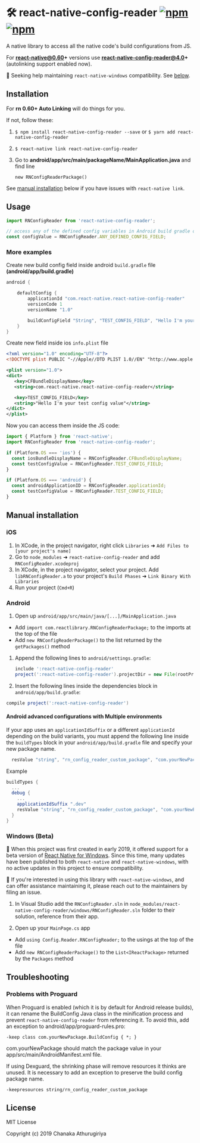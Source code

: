 # 🛠 react-native-config-reader [![npm](https://img.shields.io/npm/v/react-native-config-reader.svg)](https://npmjs.com/package/react-native-config-reader)  [![npm](https://img.shields.io/npm/dm/react-native-config-reader.svg)](https://npmjs.com/package/react-native-config-reader)

A native library to access all the native code's build configurations from JS.

For **react-native@0.60+** versions use **react-native-config-reader@4.0+**
(autolinking support enabled now).

🚨 Seeking help maintaining `react-native-windows` compatibility. See [below](#windows-beta).

## Installation

For **rn 0.60+ Auto Linking** will do things for you.

If not, follow these:

1. `$ npm install react-native-config-reader --save` or  `$ yarn add react-native-config-reader`

2. `$ react-native link react-native-config-reader`

3. Go to **android/app/src/main/packageName/MainApplication.java** and find line

   `new RNConfigReaderPackage()`

See [manual installation](#manual-installation) below if you have issues with `react-native link`.

## Usage

```javascript
import RNConfigReader from 'react-native-config-reader';

// access any of the defined config variables in Android build gradle or iOS info.plist
const configValue = RNConfigReader.ANY_DEFINED_CONFIG_FIELD;
```

### More examples

Create new build config field inside android `build.gradle` file **(android/app/build.gradle)**

```gradle
android {

    defaultConfig {
        applicationId "com.react-native.react-native-config-reader"
        versionCode 1
        versionName "1.0"

        buildConfigField "String", "TEST_CONFIG_FIELD", "Hello I'm your test config value"
    }
}
```

Create new field inside ios `info.plist` file

```xml
<?xml version="1.0" encoding="UTF-8"?>
<!DOCTYPE plist PUBLIC "-//Apple//DTD PLIST 1.0//EN" "http://www.apple.com/DTDs/PropertyList-1.0.dtd">

<plist version="1.0">
<dict>
   <key>CFBundleDisplayName</key>
   <string>com.react-native.react-native-config-reader</string>

   <key>TEST_CONFIG_FIELD</key>
   <string>"Hello I'm your test config value"</string>
</dict>
</plist>
```

Now you can access them inside the JS code:

```javascript
import { Platform } from 'react-native';
import RNConfigReader from 'react-native-config-reader';

if (Platform.OS === 'ios') {
  const iosBundleDisplayName = RNConfigReader.CFBundleDisplayName;
  const testConfigValue = RNConfigReader.TEST_CONFIG_FIELD;
}

if (Platform.OS === 'android') {
  const androidApplicationID = RNConfigReader.applicationId;
  const testConfigValue = RNConfigReader.TEST_CONFIG_FIELD;
}
```

## Manual installation

### iOS

1. In XCode, in the project navigator, right click `Libraries` ➜ `Add Files to [your project's name]`
2. Go to `node_modules` ➜ `react-native-config-reader` and add `RNConfigReader.xcodeproj`
3. In XCode, in the project navigator, select your project. Add `libRNConfigReader.a` to your project's `Build Phases` ➜ `Link Binary With Libraries`
4. Run your project (`Cmd+R`)

### Android

1. Open up `android/app/src/main/java/[...]/MainApplication.java`

  - Add `import com.reactlibrary.RNConfigReaderPackage;` to the imports at the top of the file
  - Add `new RNConfigReaderPackage()` to the list returned by the `getPackages()` method

1. Append the following lines to `android/settings.gradle`:

   ```gradle
   include ':react-native-config-reader'
   project(':react-native-config-reader').projectDir = new File(rootProject.projectDir, '../node_modules/react-native-config-reader/android')
   ```

1. Insert the following lines inside the dependencies block in `android/app/build.gradle`:

```gradle
compile project(':react-native-config-reader')
```

#### Android advanced configurations with Multiple environments

If your app uses an `applicationIdSuffix` or a different `applicationId` depending on the build variants, you must append the following line inside the `buildTypes` block in your `android/app/build.gradle` file and specify your new package name.

```gradle
  resValue "string", "rn_config_reader_custom_package", "com.yourNewPackage"
```

Example

```gradle
buildTypes {
  ...
  debug {
    ...
    applicationIdSuffix ".dev"
    resValue "string", "rn_config_reader_custom_package", "com.yourNewPackage"
  }
}
```

### Windows (Beta)

🚨 When this project was first created in early 2019, it offered support for a beta version of [React Native for Windows](https://github.com/microsoft/react-native-windows).  Since this time, many updates have been published to both `react-native` and `react-native-windows`, with no active updates in this project to ensure compatibility.

🙏 If you're interested in using this library with `react-native-windows`, and can offer assistance maintaining it, please reach out to the maintainers by filing an issue.

1. In Visual Studio add the `RNConfigReader.sln` in `node_modules/react-native-config-reader/windows/RNConfigReader.sln` folder to their solution, reference from their app.

1. Open up your `MainPage.cs` app

  - Add `using Config.Reader.RNConfigReader;` to the usings at the top of the file
  - Add `new RNConfigReaderPackage()` to the `List<IReactPackage>` returned by the `Packages` method

## Troubleshooting

### Problems with Proguard

When Proguard is enabled (which it is by default for Android release builds), it can rename the BuildConfig Java class in the minification process and prevent `react-native-config-reader` from referencing it. To avoid this, add an exception to android/app/proguard-rules.pro:

`-keep class com.yourNewPackage.BuildConfig { *; }`

com.yourNewPackage should match the package value in your app/src/main/AndroidManifest.xml file.

If using Dexguard, the shrinking phase will remove resources it thinks are unused. It is necessary to add an exception to preserve the build config package name.

`-keepresources string/rn_config_reader_custom_package`

## License

MIT License

Copyright (c) 2019 Chanaka Athurugiriya
